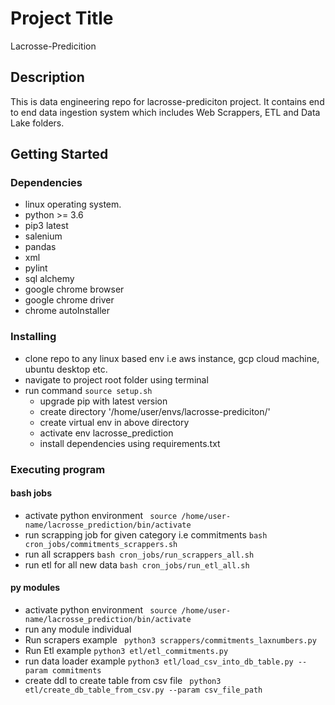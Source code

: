 # Project Title

Lacrosse-Predicition

## Description

This is data engineering repo for lacrosse-prediciton project. It contains end to end data ingestion system which includes Web Scrappers, ETL and Data Lake folders.
## Getting Started

### Dependencies

* linux operating system.
* python >= 3.6
* pip3 latest
* salenium
* pandas
* xml 
* pylint
* sql alchemy
* google chrome browser
* google chrome driver
* chrome autoInstaller

### Installing

* clone repo to any linux based env i.e aws instance, gcp cloud machine, ubuntu desktop etc.
* navigate to project root folder using terminal
* run command `source setup.sh`
    * upgrade pip with latest version 
    * create directory '/home/user/envs/lacrosse-prediciton/'
    * create virtual env in above directory
    * activate env lacrosse_prediction
    * install dependencies using requirements.txt

### Executing program


#### bash jobs
* activate python environment
``` source /home/user-name/lacrosse_prediction/bin/activate```
* run scrapping job for given category i.e commitments 
``` bash cron_jobs/commitments_scrappers.sh ```
* run all scrappers
``` bash cron_jobs/run_scrappers_all.sh ```
* run etl for all new data
``` bash cron_jobs/run_etl_all.sh ```


#### py modules
* activate python environment
``` source /home/user-name/lacrosse_prediction/bin/activate```
* run any module individual
* Run scrapers example
``` python3 scrappers/commitments_laxnumbers.py```
* Run Etl example
``` python3 etl/etl_commitments.py ```
* run data loader example 
``` python3 etl/load_csv_into_db_table.py --param commitments ```
* create ddl to create table from csv file
``` python3 etl/create_db_table_from_csv.py --param csv_file_path```
